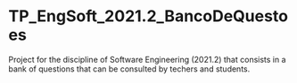 # TP_EngSoft_2021.2_BancoDeQuestoes
Project for the discipline of Software Engineering (2021.2) that consists in a bank of questions that can be consulted by techers and students.

